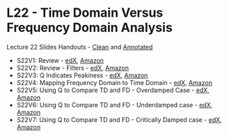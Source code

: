 # L22 - Time Domain Versus Frequency Domain Analysis

Lecture 22 Slides Handouts - [Clean][L22handouts-clean] and [Annotated][L22handouts-annotated]
* S22V1: Review - [edX][S22V1-edX-Video], [Amazon][S22V1-Amazon-S3]
* S22V2: Review - Filters - [edX][S22V2-edX-Video], [Amazon][S22V2-Amazon-S3]
* S22V3: Q Indicates Peakiness - [edX][S22V3-edX-Video], [Amazon][S22V3-Amazon-S3]
* S22V4: Mapping Frequency Domain to Time Domain - [edX][S22V4-edX-Video], [Amazon][S22V4-Amazon-S3]
* S22V5: Using Q to Compare TD and FD - Overdamped Case - [edX][S22V5-edX-Video], [Amazon][S22V5-Amazon-S3]
* S22V6: Using Q to Compare TD and FD - Underdamped case - [edX][S22V6-edX-Video], [Amazon][S22V6-Amazon-S3]
* S22V7: Using Q to Compare TD and FD - Critically Damped case - [edX][S22V7-edX-Video], [Amazon][S22V7-Amazon-S3]

[L22handouts-clean]: https://courses.edx.org/asset-v1:MITx+6.002.3x+2T2019+type@asset+block/handouts_6002-L22-oei12-gaps.pdf
[L22handouts-annotated]: https://courses.edx.org/asset-v1:MITx+6.002.3x+2T2019+type@asset+block/handouts_6002-L22-oei12-gaps-annotated.pdf

[S22V1-edX-Video]: https://edx-video.net/mit-6002x/MIT6002XT214-V033500_DTH.mp4
[S22V2-edX-Video]: https://edx-video.net/mit-6002x/MIT6002XT214-V033600_DTH.mp4
[S22V3-edX-Video]: https://edx-video.net/mit-6002x/MIT6002XT214-V033700_DTH.mp4
[S22V4-edX-Video]: https://edx-video.net/mit-6002x/MIT6002XT214-V033800_DTH.mp4
[S22V5-edX-Video]: https://edx-video.net/mit-6002x/MIT6002XT214-V033900_DTH.mp4
[S22V6-edX-Video]: https://edx-video.net/mit-6002x/MIT6002XT214-V034000_DTH.mp4
[S22V7-edX-Video]: https://edx-video.net/mit-6002x/MIT6002XT214-V034100_DTH.mp4

[S22V1-Amazon-S3]: https://s3.amazonaws.com/edx-course-videos/mit-6002x/6002-L22-oei12-1a_100.mp4
[S22V2-Amazon-S3]: https://s3.amazonaws.com/edx-course-videos/mit-6002x/6002-L22-oei12-1b_100.mp4
[S22V3-Amazon-S3]: https://s3.amazonaws.com/edx-course-videos/mit-6002x/6002-L22-oei12-2_100.mp4
[S22V4-Amazon-S3]: https://s3.amazonaws.com/edx-course-videos/mit-6002x/6002-L22-oei12-3_100.mp4
[S22V5-Amazon-S3]: https://s3.amazonaws.com/edx-course-videos/mit-6002x/6002-L22-oei12-4_100.mp4
[S22V6-Amazon-S3]: https://s3.amazonaws.com/edx-course-videos/mit-6002x/6002-L22-oei12-5_100.mp4
[S22V7-Amazon-S3]: https://s3.amazonaws.com/edx-course-videos/mit-6002x/6002-L22-oei12-6_100.mp4
